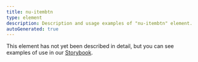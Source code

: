 ```yaml
---
title: nu-itembtn
type: element
description: Description and usage examples of "nu-itembtn" element.
autoGenerated: true
---
```


This element has not yet been described in detail, but you can see examples of use in our [Storybook](/storybook).